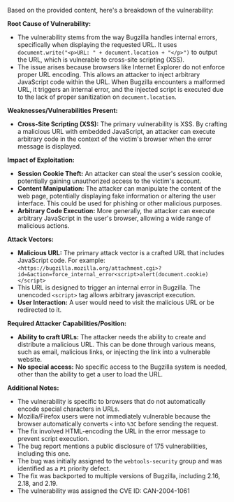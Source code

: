 Based on the provided content, here's a breakdown of the vulnerability:

**Root Cause of Vulnerability:**
- The vulnerability stems from the way Bugzilla handles internal errors, specifically when displaying the requested URL. It uses `document.write("<p>URL: " + document.location + "</p>")` to output the URL, which is vulnerable to cross-site scripting (XSS).
- The issue arises because browsers like Internet Explorer do not enforce proper URL encoding. This allows an attacker to inject arbitrary JavaScript code within the URL. When Bugzilla encounters a malformed URL, it triggers an internal error, and the injected script is executed due to the lack of proper sanitization on `document.location`.

**Weaknesses/Vulnerabilities Present:**
- **Cross-Site Scripting (XSS):** The primary vulnerability is XSS. By crafting a malicious URL with embedded JavaScript, an attacker can execute arbitrary code in the context of the victim's browser when the error message is displayed.

**Impact of Exploitation:**
- **Session Cookie Theft:** An attacker can steal the user's session cookie, potentially gaining unauthorized access to the victim's account.
- **Content Manipulation:** The attacker can manipulate the content of the web page, potentially displaying fake information or altering the user interface. This could be used for phishing or other malicious purposes.
- **Arbitrary Code Execution:** More generally, the attacker can execute arbitrary JavaScript in the user's browser, allowing a wide range of malicious actions.

**Attack Vectors:**
- **Malicious URL:** The primary attack vector is a crafted URL that includes JavaScript code. For example:
`<https://bugzilla.mozilla.org/attachment.cgi>?id=&action=force_internal_error<script>alert(document.cookie)</script>`
- This URL is designed to trigger an internal error in Bugzilla. The unencoded `<script>` tag allows arbitrary javascript execution.
- **User Interaction:** A user would need to visit the malicious URL or be redirected to it.

**Required Attacker Capabilities/Position:**
- **Ability to craft URLs:** The attacker needs the ability to create and distribute a malicious URL. This can be done through various means, such as email, malicious links, or injecting the link into a vulnerable website.
- **No special access:** No specific access to the Bugzilla system is needed, other than the ability to get a user to load the URL.

**Additional Notes:**

*   The vulnerability is specific to browsers that do not automatically encode special characters in URLs.
*   Mozilla/Firefox users were not immediately vulnerable because the browser automatically converts `<` into `%3C` before sending the request.
*   The fix involved HTML-encoding the URL in the error message to prevent script execution.
*   The bug report mentions a public disclosure of 175 vulnerabilities, including this one.
*   The bug was initially assigned to the `webtools-security` group and was identified as a `P1` priority defect.
*   The fix was backported to multiple versions of Bugzilla, including 2.16, 2.18, and 2.19.
*   The vulnerability was assigned the CVE ID: CAN-2004-1061